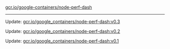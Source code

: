 [gcr.io/google-containers/node-perf-dash](https://hub.docker.com/r/cruse/node-perf-dash/tags/) 

----
Update: [gcr.io/google_containers/node-perf-dash:v0.3](https://hub.docker.com/r/cruse/node-perf-dash/tags/)

Update: [gcr.io/google_containers/node-perf-dash:v0.2](https://hub.docker.com/r/cruse/node-perf-dash/tags/)

Update: [gcr.io/google_containers/node-perf-dash:v0.1](https://hub.docker.com/r/cruse/node-perf-dash/tags/)

